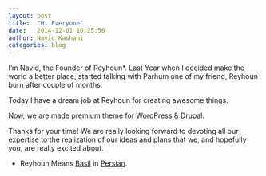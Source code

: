 ```yaml
---
layout: post
title:  "Hi Everyone"
date:   2014-12-01 10:25:56
author: Navid Kashani
categories: blog
---
```

I’m Navid, the Founder of Reyhoun*. Last Year when I decided make the world a better place, started talking with Parhum one of my friend, Reyhoun burn after couple of months.

Today I have a dream job at Reyhoun for creating awesome things.

Now, we are made premium theme for [WordPress](http://wordpress.org/) & [Drupal](http://drupal.org/).

Thanks for your time! We are really looking forward to devoting all our expertise to the realization of our ideas and plans that we, and hopefully you, are really excited about.

* Reyhoun Means [Basil](http://en.wikipedia.org/wiki/Basil) in [Persian](http://en.wikipedia.org/wiki/Persian_language).